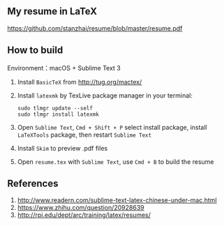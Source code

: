 ## My resume in LaTeX

<https://github.com/stanzhai/resume/blob/master/resume.pdf>

## How to build

Environment：macOS + Sublime Text 3

1. Install `BasicTeX` from <http://tug.org/mactex/>
2. Install `latexmk` by TexLive package manager in your terminal:

	```
	sudo tlmgr update --self
	sudo tlmgr install latexmk
	```

3. Open `Sublime Text`, `Cmd + Shift + P` select install package, install `LaTeXTools` package, then restart `Sublime Text`
4. Install `Skim` to preview .pdf files
5. Open `resume.tex` with `Sublime Text`, use `Cmd + B` to build the resume

## References

1. <http://www.readern.com/sublime-text-latex-chinese-under-mac.html>
2. <https://www.zhihu.com/question/20928639>
3. <http://rpi.edu/dept/arc/training/latex/resumes/>
